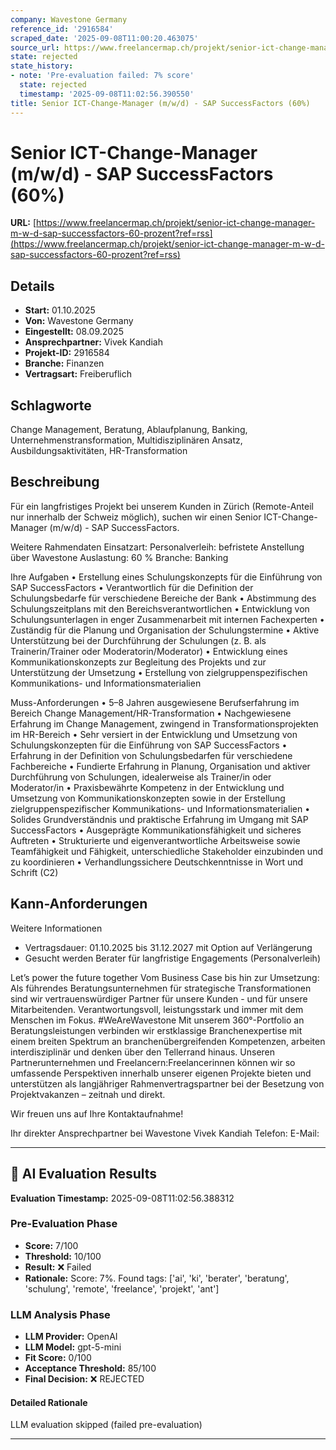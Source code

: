 ```yaml
---
company: Wavestone Germany
reference_id: '2916584'
scraped_date: '2025-09-08T11:00:20.463075'
source_url: https://www.freelancermap.ch/projekt/senior-ict-change-manager-m-w-d-sap-successfactors-60-prozent?ref=rss
state: rejected
state_history:
- note: 'Pre-evaluation failed: 7% score'
  state: rejected
  timestamp: '2025-09-08T11:02:56.390550'
title: Senior ICT-Change-Manager (m/w/d) - SAP SuccessFactors (60%)
---
```



# Senior ICT-Change-Manager (m/w/d) - SAP SuccessFactors (60%)
**URL:** [https://www.freelancermap.ch/projekt/senior-ict-change-manager-m-w-d-sap-successfactors-60-prozent?ref=rss](https://www.freelancermap.ch/projekt/senior-ict-change-manager-m-w-d-sap-successfactors-60-prozent?ref=rss)
## Details
- **Start:** 01.10.2025
- **Von:** Wavestone Germany
- **Eingestellt:** 08.09.2025
- **Ansprechpartner:** Vivek Kandiah
- **Projekt-ID:** 2916584
- **Branche:** Finanzen
- **Vertragsart:** Freiberuflich

## Schlagworte
Change Management, Beratung, Ablaufplanung, Banking, Unternehmenstransformation, Multidisziplinären Ansatz, Ausbildungsaktivitäten, HR-Transformation

## Beschreibung
Für ein langfristiges Projekt bei unserem Kunden in Zürich (Remote-Anteil nur innerhalb der Schweiz möglich), suchen wir einen Senior ICT-Change-Manager (m/w/d) - SAP SuccessFactors.

Weitere Rahmendaten
Einsatzart: Personalverleih: befristete Anstellung über Wavestone
Auslastung: 60 %
Branche: Banking

Ihre Aufgaben
• Erstellung eines Schulungskonzepts für die Einführung von SAP SuccessFactors
• Verantwortlich für die Definition der Schulungsbedarfe für verschiedene Bereiche der Bank
• Abstimmung des Schulungszeitplans mit den Bereichsverantwortlichen
• Entwicklung von Schulungsunterlagen in enger Zusammenarbeit mit internen Fachexperten
• Zuständig für die Planung und Organisation der Schulungstermine
• Aktive Unterstützung bei der Durchführung der Schulungen (z. B. als Trainerin/Trainer oder Moderatorin/Moderator)
• Entwicklung eines Kommunikationskonzepts zur Begleitung des Projekts und zur Unterstützung der Umsetzung
• Erstellung von zielgruppenspezifischen Kommunikations- und Informationsmaterialien

Muss-Anforderungen
• 5–8 Jahren ausgewiesene Berufserfahrung im Bereich Change Management/HR-Transformation
• Nachgewiesene Erfahrung im Change Management, zwingend in Transformationsprojekten im HR-Bereich
• Sehr versiert in der Entwicklung und Umsetzung von Schulungskonzepten für die Einführung von SAP SuccessFactors
• Erfahrung in der Definition von Schulungsbedarfen für verschiedene Fachbereiche
• Fundierte Erfahrung in Planung, Organisation und aktiver Durchführung von Schulungen, idealerweise als Trainer/in oder Moderator/in
• Praxisbewährte Kompetenz in der Entwicklung und Umsetzung von Kommunikationskonzepten sowie in der Erstellung zielgruppenspezifischer Kommunikations- und Informationsmaterialien
• Solides Grundverständnis und praktische Erfahrung im Umgang mit SAP SuccessFactors
• Ausgeprägte Kommunikationsfähigkeit und sicheres Auftreten
• Strukturierte und eigenverantwortliche Arbeitsweise sowie Teamfähigkeit und Fähigkeit, unterschiedliche Stakeholder einzubinden und zu koordinieren
• Verhandlungssichere Deutschkenntnisse in Wort und Schrift (C2)

Kann-Anforderungen
-
Weitere Informationen
- Vertragsdauer: 01.10.2025 bis 31.12.2027 mit Option auf Verlängerung
- Gesucht werden Berater für langfristige Engagements (Personalverleih)

Let’s power the future together
Vom Business Case bis hin zur Umsetzung: Als führendes Beratungsunternehmen für strategische Transformationen sind wir vertrauenswürdiger Partner für unsere Kunden - und für unsere Mitarbeitenden. Verantwortungsvoll, leistungsstark und immer mit dem Menschen im Fokus. #WeAreWavestone
Mit unserem 360°-Portfolio an Beratungsleistungen verbinden wir erstklassige Branchenexpertise mit einem breiten Spektrum an branchenübergreifenden Kompetenzen, arbeiten interdisziplinär und denken über den Tellerrand hinaus. Unseren Partnerunternehmen und Freelancern:Freelancerinnen können wir so umfassende Perspektiven innerhalb unserer eigenen Projekte bieten und unterstützen als langjähriger Rahmenvertragspartner bei der Besetzung von Projektvakanzen – zeitnah und direkt.

Wir freuen uns auf Ihre Kontaktaufnahme!

Ihr direkter Ansprechpartner bei Wavestone
Vivek Kandiah
Telefon:
E-Mail:

---

## 🤖 AI Evaluation Results

**Evaluation Timestamp:** 2025-09-08T11:02:56.388312

### Pre-Evaluation Phase
- **Score:** 7/100
- **Threshold:** 10/100
- **Result:** ❌ Failed
- **Rationale:** Score: 7%. Found tags: ['ai', 'ki', 'berater', 'beratung', 'schulung', 'remote', 'freelance', 'projekt', 'ant']

### LLM Analysis Phase
- **LLM Provider:** OpenAI
- **LLM Model:** gpt-5-mini
- **Fit Score:** 0/100
- **Acceptance Threshold:** 85/100
- **Final Decision:** ❌ REJECTED

#### Detailed Rationale
LLM evaluation skipped (failed pre-evaluation)

---
